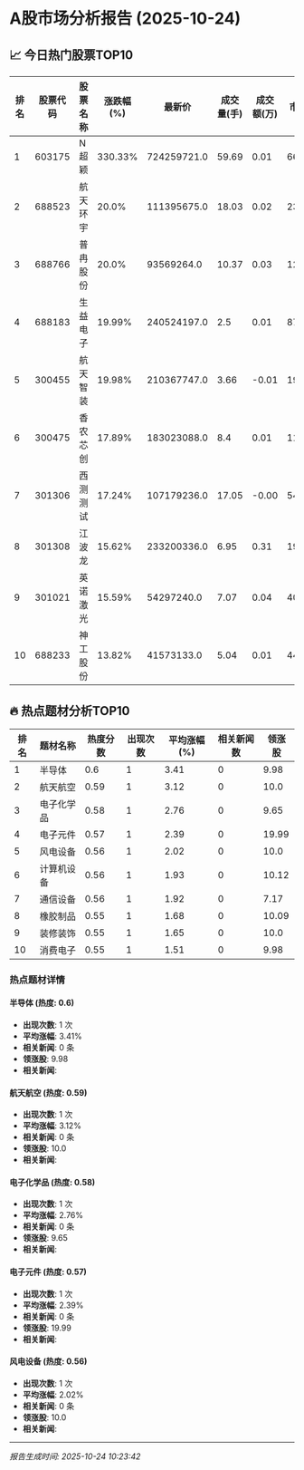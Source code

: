 # A股市场分析报告 (2025-10-24)

## 📈 今日热门股票TOP10

| 排名 | 股票代码 | 股票名称 | 涨跌幅(%) | 最新价 | 成交量(手) | 成交额(万) | 市盈率 | 市值(亿) |
|------|----------|----------|-----------|--------|------------|------------|--------|----------|
| 1 | 603175 | N超颖 | 330.33% | 724259721.0 | 59.69 | 0.01 | 66.66 | -0.00 |
| 2 | 688523 | 航天环宇 | 20.0% | 111395675.0 | 18.03 | 0.02 | 23.97 | 0.00 |
| 3 | 688766 | 普冉股份 | 20.0% | 93569264.0 | 10.37 | 0.03 | 121.18 | -0.00 |
| 4 | 688183 | 生益电子 | 19.99% | 240524197.0 | 2.5 | 0.01 | 87.75 | 0.00 |
| 5 | 300455 | 航天智装 | 19.98% | 210367747.0 | 3.66 | -0.01 | 19.0 | -0.00 |
| 6 | 300475 | 香农芯创 | 17.89% | 183023088.0 | 8.4 | 0.01 | 112.94 | -0.00 |
| 7 | 301306 | 西测测试 | 17.24% | 107179236.0 | 17.05 | -0.00 | 54.51 | -0.00 |
| 8 | 301308 | 江波龙 | 15.62% | 233200336.0 | 6.95 | 0.31 | 195.18 | -0.00 |
| 9 | 301021 | 英诺激光 | 15.59% | 54297240.0 | 7.07 | 0.04 | 40.6 | 0.00 |
| 10 | 688233 | 神工股份 | 13.82% | 41573133.0 | 5.04 | 0.01 | 44.07 | 0.00 |

## 🔥 热点题材分析TOP10

| 排名 | 题材名称 | 热度分数 | 出现次数 | 平均涨幅(%) | 相关新闻数 | 领涨股 |
|------|----------|----------|----------|-------------|------------|--------|
| 1 | 半导体 | 0.6 | 1 | 3.41 | 0 | 9.98 |
| 2 | 航天航空 | 0.59 | 1 | 3.12 | 0 | 10.0 |
| 3 | 电子化学品 | 0.58 | 1 | 2.76 | 0 | 9.65 |
| 4 | 电子元件 | 0.57 | 1 | 2.39 | 0 | 19.99 |
| 5 | 风电设备 | 0.56 | 1 | 2.02 | 0 | 10.0 |
| 6 | 计算机设备 | 0.56 | 1 | 1.93 | 0 | 10.12 |
| 7 | 通信设备 | 0.56 | 1 | 1.92 | 0 | 7.17 |
| 8 | 橡胶制品 | 0.55 | 1 | 1.68 | 0 | 10.09 |
| 9 | 装修装饰 | 0.55 | 1 | 1.65 | 0 | 10.0 |
| 10 | 消费电子 | 0.55 | 1 | 1.51 | 0 | 9.98 |

### 热点题材详情


#### 半导体 (热度: 0.6)
- **出现次数**: 1 次
- **平均涨幅**: 3.41%
- **相关新闻**: 0 条
- **领涨股**: 9.98
- **相关新闻**:

#### 航天航空 (热度: 0.59)
- **出现次数**: 1 次
- **平均涨幅**: 3.12%
- **相关新闻**: 0 条
- **领涨股**: 10.0
- **相关新闻**:

#### 电子化学品 (热度: 0.58)
- **出现次数**: 1 次
- **平均涨幅**: 2.76%
- **相关新闻**: 0 条
- **领涨股**: 9.65
- **相关新闻**:

#### 电子元件 (热度: 0.57)
- **出现次数**: 1 次
- **平均涨幅**: 2.39%
- **相关新闻**: 0 条
- **领涨股**: 19.99
- **相关新闻**:

#### 风电设备 (热度: 0.56)
- **出现次数**: 1 次
- **平均涨幅**: 2.02%
- **相关新闻**: 0 条
- **领涨股**: 10.0
- **相关新闻**:

---
*报告生成时间: 2025-10-24 10:23:42*
